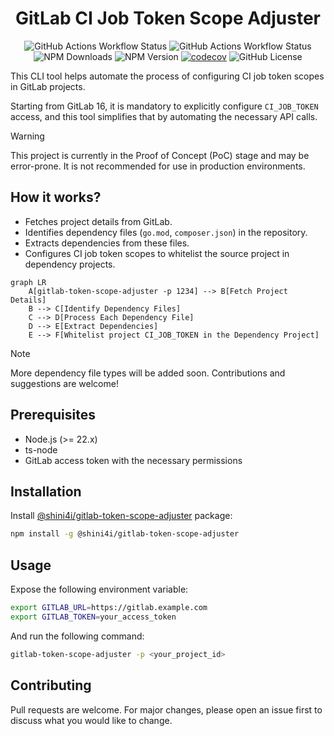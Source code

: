 <div align="center">

# GitLab CI Job Token Scope Adjuster

![GitHub Actions Workflow Status](https://img.shields.io/github/actions/workflow/status/shini4i/gitlab-token-scope-adjuster/publish.yaml?label=publish)
![GitHub Actions Workflow Status](https://img.shields.io/github/actions/workflow/status/shini4i/gitlab-token-scope-adjuster/tests.yaml?label=tests)
![NPM Downloads](https://img.shields.io/npm/dm/%40shini4i%2Fgitlab-token-scope-adjuster)
![NPM Version](https://img.shields.io/npm/v/%40shini4i%2Fgitlab-token-scope-adjuster)
[![codecov](https://codecov.io/github/shini4i/gitlab-token-scope-adjuster/graph/badge.svg?token=ELQ6VQJ0Z5)](https://codecov.io/github/shini4i/gitlab-token-scope-adjuster)
![GitHub License](https://img.shields.io/github/license/shini4i/gitlab-token-scope-adjuster)

</div>

This CLI tool helps automate the process of configuring CI job token scopes in GitLab projects.

Starting from GitLab 16, it is mandatory to explicitly configure `CI_JOB_TOKEN` access, and this tool simplifies that by
automating the necessary API calls.

> [!WARNING]
> This project is currently in the Proof of Concept (PoC) stage and may be error-prone. It is not recommended for use in production environments.

## How it works?

- Fetches project details from GitLab.
- Identifies dependency files (`go.mod`, `composer.json`) in the repository.
- Extracts dependencies from these files.
- Configures CI job token scopes to whitelist the source project in dependency projects.

```mermaid
graph LR
    A[gitlab-token-scope-adjuster -p 1234] --> B[Fetch Project Details]
    B --> C[Identify Dependency Files]
    C --> D[Process Each Dependency File]
    D --> E[Extract Dependencies]
    E --> F[Whitelist project CI_JOB_TOKEN in the Dependency Project]
```

> [!NOTE]
> More dependency file types will be added soon. Contributions and suggestions are welcome!

## Prerequisites

- Node.js (>= 22.x)
- ts-node
- GitLab access token with the necessary permissions

## Installation

Install [@shini4i/gitlab-token-scope-adjuster](https://www.npmjs.com/package/@shini4i/gitlab-token-scope-adjuster) package:

```sh
npm install -g @shini4i/gitlab-token-scope-adjuster
```

## Usage

Expose the following environment variable:

```sh
export GITLAB_URL=https://gitlab.example.com
export GITLAB_TOKEN=your_access_token
```

And run the following command:

```sh
gitlab-token-scope-adjuster -p <your_project_id>
```

## Contributing

Pull requests are welcome. For major changes, please open an issue first to discuss what you would like to change.
